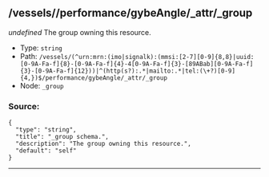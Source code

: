 ## /vessels/<RegExp>/performance/gybeAngle/_attr/_group

*undefined*
The group owning this resource.

* Type: `string`
* Path: `/vessels/(^urn:mrn:(imo|signalk):(mmsi:[2-7][0-9]{8,8}|uuid:[0-9A-Fa-f]{8}-[0-9A-Fa-f]{4}-4[0-9A-Fa-f]{3}-[89ABab][0-9A-Fa-f]{3}-[0-9A-Fa-f]{12}))|^(http(s?):.*|mailto:.*|tel:(\+?)[0-9]{4,})$/performance/gybeAngle/_attr/_group`
* Node: `_group`

### Source:
```
{
  "type": "string",
  "title": "_group schema.",
  "description": "The group owning this resource.",
  "default": "self"
}
```

---
